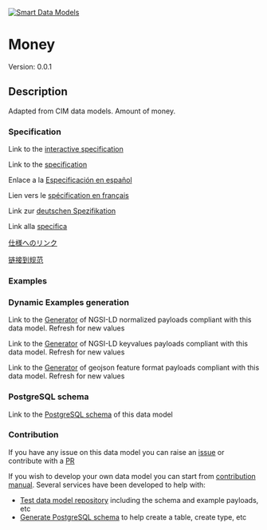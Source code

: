 [![Smart Data Models](https://smartdatamodels.org/wp-content/uploads/2022/01/SmartDataModels_logo.png "Logo")](https://smartdatamodels.org)
# Money
Version: 0.0.1

## Description 

Adapted from CIM data models. Amount of money.
### Specification

Link to the [interactive specification](https://swagger.lab.fiware.org/?url=https://smart-data-models.github.io/dataModel.EnergyCIM/Money/swagger.yaml)

Link to the [specification](https://github.com/smart-data-models/dataModel.EnergyCIM/blob/master/Money/doc/spec.md)

Enlace a la [Especificación en español](https://github.com/smart-data-models/dataModel.EnergyCIM/blob/master/Money/doc/spec_ES.md)

Lien vers le [spécification en français](https://github.com/smart-data-models/dataModel.EnergyCIM/blob/master/Money/doc/spec_FR.md)

Link zur [deutschen Spezifikation](https://github.com/smart-data-models/dataModel.EnergyCIM/blob/master/Money/doc/spec_DE.md)

Link alla [specifica](https://github.com/smart-data-models/dataModel.EnergyCIM/blob/master/Money/doc/spec_IT.md)

[仕様へのリンク](https://github.com/smart-data-models/dataModel.EnergyCIM/blob/master/Money/doc/spec_JA.md)

[链接到规范](https://github.com/smart-data-models/dataModel.EnergyCIM/blob/master/Money/doc/spec_ZH.md)
### Examples
### Dynamic Examples generation

Link to the [Generator](https://smartdatamodels.org/extra/ngsi-ld_generator.php?schemaUrl=https://raw.githubusercontent.com/smart-data-models/dataModel.EnergyCIM/master/Money/schema.json&email=info@smartdatamodels.org) of NGSI-LD normalized payloads compliant with this data model. Refresh for new values

Link to the [Generator](https://smartdatamodels.org/extra/ngsi-ld_generator_keyvalues.php?schemaUrl=https://raw.githubusercontent.com/smart-data-models/dataModel.EnergyCIM/master/Money/schema.json&email=info@smartdatamodels.org) of NGSI-LD keyvalues payloads compliant with this data model. Refresh for new values

Link to the [Generator](https://smartdatamodels.org/extra/geojson_features_generator.php?schemaUrl=https://raw.githubusercontent.com/smart-data-models/dataModel.EnergyCIM/master/Money/schema.json&email=info@smartdatamodels.org) of geojson feature format payloads compliant with this data model. Refresh for new values
### PostgreSQL schema

Link to the [PostgreSQL schema](https://github.com/smart-data-models/dataModel.EnergyCIM/blob/master/Money/schema.sql) of this data model
### Contribution

 If you have any issue on this data model you can raise an [issue](https://github.com/smart-data-models/dataModel.EnergyCIM/issues)  or contribute with a [PR](https://github.com/smart-data-models/dataModel.EnergyCIM/pulls)

 If you wish to develop your own data model you can start from [contribution manual](https://bit.ly/contribution_manual). Several services have been developed to help with: 
 - [Test data model repository](https://smartdatamodels.org/index.php/data-models-contribution-api/) including the schema and example payloads, etc
 - [Generate PostgreSQL schema](https://smartdatamodels.org/index.php/sql-service/) to help create a table, create type, etc